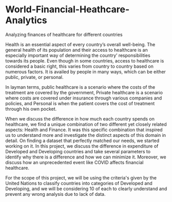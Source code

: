 # World-Financial-Heathcare-Analytics
Analyzing finances of healthcare for different countries

Health is an essential aspect of every country’s overall well-being. The general health of its population and their access to healthcare is an especially important way of determining the country’ responsibilities towards its people. Even though in some countries, access to healthcare is considered a basic right, this varies from country to country based on numerous factors. It is availed by people in many ways, which can be either public, private, or personal.  

In layman terms, public healthcare is a scenario where the costs of the treatment are covered by the government, Private healthcare is a scenario where costs are covered under insurance through various companies and policies, and Personal is when the patient covers the cost of treatment through his own pocket.  

When we discuss the difference in how much each country spends on healthcare, we find a unique combination of two different yet closely related aspects: Health and Finance. It was this specific combination that inspired us to understand more and investigate the distinct aspects of this domain in detail. On finding a dataset that perfectly matched our needs, we started working on it. In this project, we discuss the difference in expenditure of Developed and Developing countries and take several parameters to identify why there is a difference and how we can minimize it. Moreover, we discuss how an unprecedented event like COVID affects financial healthcare. 

For the scope of this project, we will be using the criteria's given by the United Nations to classify countries into categories of Developed and Developing, and we will be considering 10 of each to clearly understand and prevent any wrong analysis due to lack of data.  
